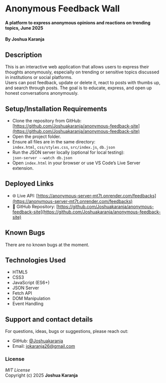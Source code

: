 # Anonymous Feedback Wall  
#### A platform to express anonymous opinions and reactions on trending topics, June 2025  
#### By **Joshua Karanja**

## Description  
This is an interactive web application that allows users to express their thoughts anonymously, especially on trending or sensitive topics discussed in institutions or social platforms.  
Users can post feedback, update or delete it, react to posts with thumbs up, and search through posts. The goal is to educate, express, and open up honest conversations anonymously.

## Setup/Installation Requirements  
* Clone the repository from GitHub:  
  [https://github.com/Joshuakaranja/anonymous-feedback-site](https://github.com/Joshuakaranja/anonymous-feedback-site)  
* Open the project folder.  
* Ensure all files are in the same directory:  
  `index.html`, `css/styles.css`, `src/index.js`, `db.json`  
* Run the JSON server locally (optional for local testing):  
  `json-server --watch db.json`  
* Open `index.html` in your browser or use VS Code’s Live Server extension.

## Deployed Links  
* 🌐 Live API: [https://anonymous-server-mt7t.onrender.com/feedbacks](https://anonymous-server-mt7t.onrender.com/feedbacks)  
* 📂 GitHub Repository: [https://github.com/Joshuakaranja/anonymous-feedback-site](https://github.com/Joshuakaranja/anonymous-feedback-site)

## Known Bugs  
There are no known bugs at the moment.

## Technologies Used  
* HTML5  
* CSS3  
* JavaScript (ES6+)  
* JSON Server  
* Fetch API  
* DOM Manipulation  
* Event Handling

## Support and contact details  
For questions, ideas, bugs or suggestions, please reach out:  
* GitHub: [@Joshuakaranja](https://github.com/Joshuakaranja)  
* Email: [jokaranja26@gmail.com](mailto:jokaranja26@gmail.com)

### License  
*MIT License*  
Copyright (c) 2025 **Joshua Karanja**
